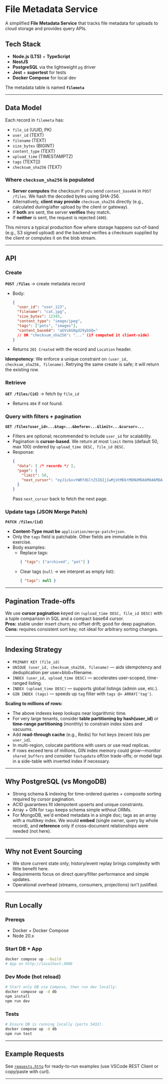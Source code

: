 
# File Metadata Service

A simplified **File Metadata Service** that tracks file metadata for uploads to cloud storage and provides query APIs.

## Tech Stack

- **Node.js (LTS)** + **TypeScript**
- **NestJS** 
- **PostgreSQL** via the lightweight `pg` driver
- **Jest** + **supertest** for tests
- **Docker Compose** for local dev

The metadata table is named **`filemeta`**

---

## Data Model

Each record in `filemeta` has:

- `file_id` (UUID, PK)
- `user_id` (TEXT)
- `filename` (TEXT)
- `size_bytes` (BIGINT)
- `content_type` (TEXT)
- `upload_time` (TIMESTAMPTZ)
- `tags` (TEXT[])
- `checksum_sha256` (TEXT)

### Where `checksum_sha256` is populated

- **Server computes** the checksum if you send `content_base64` in `POST /files`. We hash the decoded bytes using SHA-256.
- Alternatively, **client may provide** `checksum_sha256` directly (e.g., calculated during/after upload by the client or gateway).
- If **both** are sent, the server **verifies** they match.
- If **neither** is sent, the request is rejected (`400`).

This mirrors a typical production flow where storage happens out-of-band (e.g., S3 signed upload) and the backend verifies a checksum supplied by the client or computes it on the blob stream.

---

## API

### Create
**`POST /files`** → create metadata record  
- Body:  
  ```json
  {
    "user_id": "user_123",
    "filename": "cat.jpg",
    "size_bytes": 12345,
    "content_type": "image/jpeg",
    "tags": ["pets", "images"],
    "content_base64": "aGVsbG8gd29ybGQ="
    // OR "checksum_sha256": "..." (if computed it client-side)
  }
  ```
- Returns `201 Created` with the record and `Location` header.

**Idempotency**: We enforce a unique constraint on `(user_id, checksum_sha256, filename)`. Retrying the same create is safe; it will return the existing row.

### Retrieve
**`GET /files/{id}`** → fetch by `file_id`  
- Returns `404` if not found.

### Query with filters + pagination
**`GET /files?user_id=...&tag=...&before=...&limit=...&cursor=...`**  
- Filters are optional; recommended to include `user_id` for scalability.
- Pagination is **cursor-based**. We return at most `limit` items (default 50, max 100) ordered by `upload_time DESC, file_id DESC`.
- Response:
  ```json
  {
    "data": [ /* records */ ],
    "page": {
      "limit": 50,
      "next_cursor": "eyJ1cGxvYWRfdGltZSI6IjIwMjUtMDktMDNUMDA6MDA6MDAuMDAwWiIsImZpbGVfaWQiOiIuLi4ifQ"
    }
  }
  ```
  Pass `next_cursor` back to fetch the next page.

### Update tags (JSON **Merge** Patch)
**`PATCH /files/{id}`**  
- **Content-Type must be** `application/merge-patch+json`.
- Only the `tags` field is patchable. Other fields are immutable in this exercise.
- Body examples:
  - Replace tags:
    ```json
    { "tags": ["archived", "pet"] }
    ```
  - Clear tags (`null` → we interpret as empty list):
    ```json
    { "tags": null }
    ```

---

## Pagination Trade-offs

We use **cursor pagination** keyed on `(upload_time DESC, file_id DESC)` with a tuple comparison in SQL and a compact base64 cursor.  
**Pros:** stable under insert churn; no offset drift; good for deep pagination.  
**Cons:** requires consistent sort key; not ideal for arbitrary sorting changes.

---

## Indexing Strategy

- `PRIMARY KEY (file_id)`
- `UNIQUE (user_id, checksum_sha256, filename)` — aids idempotency and deduplication per user+blob+filename.
- `INDEX (user_id, upload_time DESC)` — accelerates user-scoped, time-ranged listing.
- `INDEX (upload_time DESC)` — supports global listings (admin use, etc.).
- `GIN INDEX (tags)` — speeds up `tag` filter with `tags @> ARRAY['tag']`.

**Scaling to millions of rows:**  
- The above indexes keep lookups near logarithmic time.  
- For very large tenants, consider **table partitioning by hash(user_id)** or **time-range partitioning** (monthly) to constrain index sizes and vacuums.  
- Add **read-through cache** (e.g., Redis) for hot keys (recent lists per `user_id`).  
- In multi-region, colocate partitions with users or use read replicas.  
- If rows exceed tens of millions, GIN index memory could grow—monitor `shared_buffers` and consider `fastupdate` off/on trade-offs; or model tags in a side-table with inverted index if necessary.

---

## Why PostgreSQL (vs MongoDB)

- Strong schema & indexing for time-ordered queries + composite sorting required by cursor pagination.  
- ACID guarantees fit idempotent upserts and unique constraints.  
- Array + GIN for `tags` keeps schema simple without ORMs.  
- For MongoDB, we'd embed metadata in a single doc; tags as an array with a multikey index. We would **embed** (single owner, query by whole record), and **reference** only if cross-document relationships were needed (not here).

---

## Why not Event Sourcing

- We store current state only; history/event replay brings complexity with little benefit here.  
- Requirements focus on direct query/filter performance and simple updates.  
- Operational overhead (streams, consumers, projections) isn't justified.

---

## Run Locally

### Prereqs
- Docker + Docker Compose
- Node 20.x

### Start DB + App
```bash
docker compose up --build
# App on http://localhost:3000
```

### Dev Mode (hot reload)
```bash
# Start only DB via Compose, then run dev locally:
docker compose up -d db
npm install
npm run dev
```

### Tests
```bash
# Ensure DB is running locally (ports 5432).
docker compose up -d db
npm run test
```

---

## Example Requests

See [`requests.http`](./requests.http) for ready-to-run examples (use VSCode REST Client or copy/paste with curl).

---
